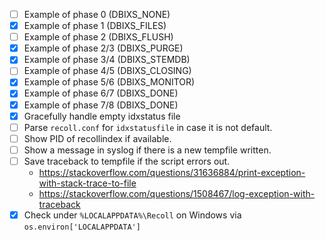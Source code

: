 - [ ] Example of phase 0 (DBIXS_NONE)
- [x] Example of phase 1 (DBIXS_FILES)
- [ ] Example of phase 2 (DBIXS_FLUSH)
- [x] Example of phase 2/3 (DBIXS_PURGE)
- [x] Example of phase 3/4 (DBIXS_STEMDB)
- [ ] Example of phase 4/5 (DBIXS_CLOSING)
- [x] Example of phase 5/6 (DBIXS_MONITOR)
- [x] Example of phase 6/7 (DBIXS_DONE)
- [x] Example of phase 7/8 (DBIXS_DONE)
- [x] Gracefully handle empty idxstatus file
- [ ] Parse `recoll.conf` for `idxstatusfile` in case it is not default.
- [ ] Show PID of recollindex if available.
- [ ] Show a message in syslog if there is a new tempfile written.
- [ ] Save traceback to tempfile if the script errors out.
    - https://stackoverflow.com/questions/31636884/print-exception-with-stack-trace-to-file
    - https://stackoverflow.com/questions/1508467/log-exception-with-traceback
- [x] Check under `%LOCALAPPDATA%\Recoll` on Windows via `os.environ['LOCALAPPDATA']`
